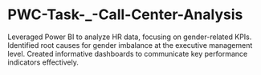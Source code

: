 # PWC-Task-_-Call-Center-Analysis
Leveraged Power BI to analyze HR data, focusing on gender-related KPIs. Identified root causes for gender imbalance at the executive management level. Created informative dashboards to communicate key performance indicators effectively.

